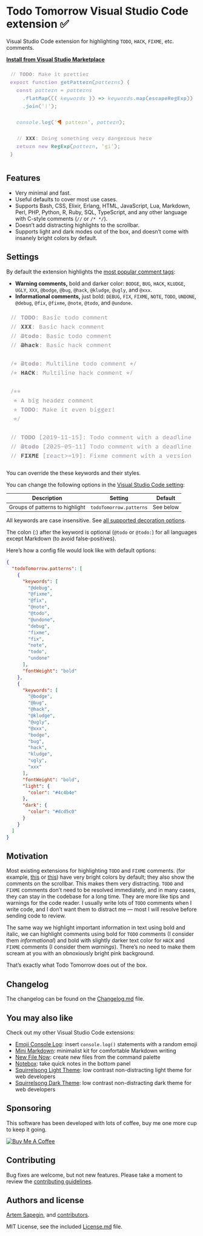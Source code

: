 # Todo Tomorrow Visual Studio Code extension ✅

Visual Studio Code extension for highlighting `TODO`, `HACK`, `FIXME`, etc. comments.

**[Install from Visual Studio Marketplace](https://marketplace.visualstudio.com/items?itemName=sapegin.todo-tomorrow)**

![Todo Tomorrow Visual Studio Code extension](./screenshots/screenshot.png)

## Features

- Very minimal and fast.
- Useful defaults to cover most use cases.
- Supports Bash, CSS, Elixir, Erlang, HTML, JavaScript, Lua, Markdown, Perl, PHP, Python, R, Ruby, SQL, TypeScript, and any other language with C-style comments (`//` or `/* */`).
- Doesn’t add distracting highlights to the scrollbar.
- Supports light and dark modes out of the box, and doesn’t come with insanely bright colors by default.

## Settings

By default the extension highlights the [most popular comment tags](<https://en.m.wikipedia.org/wiki/Comment_(computer_programming)>):

- **Warning comments,** bold and darker color: `BODGE`, `BUG`, `HACK`, `KLUDGE`, `UGLY`, `XXX`, `@bodge`, `@bug`, `@hack`, `@kludge`, `@ugly`, and `@xxx`.
- **Informational comments,** just bold: `DEBUG`, `FIX`, `FIXME`, `NOTE`, `TODO`, `UNDONE`, `@debug`, `@fix`, `@fixme`, `@note`, `@todo`, and `@undone`.

![Supported types of comments](./screenshots/comments.png)

You can override the these keywords and their styles.

You can change the following options in the [Visual Studio Code setting](https://code.visualstudio.com/docs/getstarted/settings):

| Description | Setting | Default |
| --- | --- | --- |
| Groups of patterns to highlight | `todoTomorrow.patterns` | See below |

All keywords are case insensitive. See [all supported decoration options](https://code.visualstudio.com/api/references/vscode-api#DecorationRenderOptions).

The colon (:) after the keyword is optional (`@todo` or `@todo:`) for all languages except Markdown (to avoid false-positives).

Here’s how a config file would look like with default options:

```json
{
  "todoTomorrow.patterns": [
    {
      "keywords": [
        "@debug",
        "@fixme",
        "@fix",
        "@note",
        "@todo",
        "@undone",
        "debug",
        "fixme",
        "fix",
        "note",
        "todo",
        "undone"
      ],
      "fontWeight": "bold"
    },
    {
      "keywords": [
        "@bodge",
        "@bug",
        "@hack",
        "@kludge",
        "@ugly",
        "@xxx",
        "bodge",
        "bug",
        "hack",
        "kludge",
        "ugly",
        "xxx"
      ],
      "fontWeight": "bold",
      "light": {
        "color": "#4c4b4e"
      },
      "dark": {
        "color": "#dcd5c0"
      }
    }
  ]
}
```

## Motivation

Most existing extensions for highlighting `TODO` and `FIXME` comments. (for example, [this](https://marketplace.visualstudio.com/items?itemName=wayou.vscode-todo-highlight) or [this](https://marketplace.visualstudio.com/items?itemName=aaron-bond.better-comments)) have very bright colors by default; they also show the comments on the scrollbar. This makes them very distracting. `TODO` and `FIXME` comments don’t need to be resolved immediately, and in many cases, they can stay in the codebase for a long time. They are more like tips and warnings for the code reader. I usually write lots of `TODO` comments when I write code, and I don’t want them to distract me — most I will resolve before sending code to review.

The same way we highlight important information in text using bold and italic, we can highlight comments using bold for `TODO` comments (I consider them _informational_) and bold with slightly darker text color for `HACK` and `FIXME` comments (I consider them _warnings_). There’s no need to make them scream at you with an obnoxiously bright pink background.

That’s exactly what Todo Tomorrow does out of the box.

## Changelog

The changelog can be found on the [Changelog.md](./Changelog.md) file.

## You may also like

Check out my other Visual Studio Code extensions:

- [Emoji Console Log](https://marketplace.visualstudio.com/items?itemName=sapegin.emoji-console-log): insert `console.log()` statements with a random emoji
- [Mini Markdown](https://marketplace.visualstudio.com/items?itemName=sapegin.mini-markdown): minimalist kit for comfortable Markdown writing
- [New File Now](https://marketplace.visualstudio.com/items?itemName=sapegin.new-file-now): create new files from the command palette
- [Notebox](https://marketplace.visualstudio.com/items?itemName=sapegin.notebox): take quick notes in the bottom panel
- [Squirrelsong Light Theme](https://marketplace.visualstudio.com/items?itemName=sapegin.Theme-SquirrelsongLight): low contrast non-distracting light theme for web developers
- [Squirrelsong Dark Theme](https://marketplace.visualstudio.com/items?itemName=sapegin.Theme-SquirrelsongDark): low contrast non-distracting dark theme for web developers

## Sponsoring

This software has been developed with lots of coffee, buy me one more cup to keep it going.

<a href="https://www.buymeacoffee.com/sapegin" target="_blank"><img src="https://cdn.buymeacoffee.com/buttons/lato-orange.png" alt="Buy Me A Coffee" height="51" width="217"></a>

## Contributing

Bug fixes are welcome, but not new features. Please take a moment to review the [contributing guidelines](Contributing.md).

## Authors and license

[Artem Sapegin](https://sapegin.me), and [contributors](https://github.com/sapegin/vscode-todo-tomorrow/graphs/contributors).

MIT License, see the included [License.md](License.md) file.
